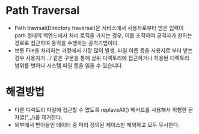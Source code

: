 # Path Traversal
* Path travrsal(Directory traversal)은 서비스에서 사용자로부터 받은 입력이 path 형태의 백엔드에서 처리 로직을 가지는 경우, 
이를 조작하여 공격자가 원하는 경로로 접근하여 동작을 수행하는 공격기법이다.
* 보통 File을 처리하는 과정에서 가장 많이 발생, 파일 이름 등을 사용자로 부터 받는 경우 사용자가 ../ 같은 구문을 통해 상위 디렉토리에 접근하거나 허용된 디렉토리
  범위를 벗어나 시스템 파일 등을 읽을 수 있습니다.
  
# 해결방법
* 다른 디렉토리 파일에 접근할 수 없도록 replaveAll() 메서드를 사용해서 위험한 문자열(",\,/)를 제거한다.
* 외부에서 받아들인 데이터 중 미리 정의된 케이스만 제외하고 모두 무시한다.
